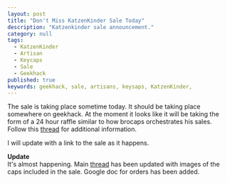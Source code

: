 ```yaml
---
layout: post
title: "Don't Miss KatzenKinder Sale Today"
description: "Katzenkinder sale announcement."
category: null
tags: 
  - KatzenKinder
  - Artisan
  - Keycaps
  - Sale
  - Geekhack
published: true
keywords: geekhack, sale, artisans, keysaps, KatzenKinder,
---
```


The sale is taking place sometime today. It should be taking place somewhere on geekhack. At the moment it looks like it will be taking the form of a 24 hour raffle similar to how brocaps orchestrates his sales.  
Follow this [thread](https://geekhack.org/index.php?topic=64501.0) for additional information.

I will update with a link to the sale as it happens.

**Update**  
It's almost happening. Main [thread](https://geekhack.org/index.php?topic=64501.0) has been updated with images of the caps included in the sale.
Google doc for orders has been added.
